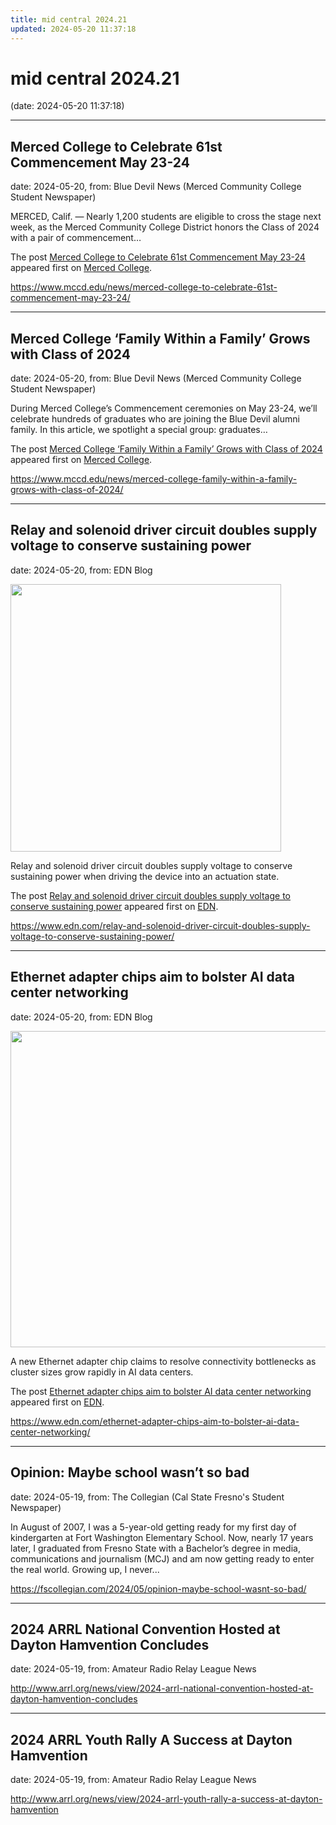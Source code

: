 ```yaml
---
title: mid central 2024.21
updated: 2024-05-20 11:37:18
---
```


# mid central 2024.21

(date: 2024-05-20 11:37:18)

---

## Merced College to Celebrate 61st Commencement May 23-24

date: 2024-05-20, from: Blue Devil News (Merced Community College Student Newspaper)

<p>MERCED, Calif. — Nearly 1,200 students are eligible to cross the stage next week, as the Merced Community College District honors the Class of 2024 with a pair of commencement&#8230;</p>
<p>The post <a href="https://www.mccd.edu/news/merced-college-to-celebrate-61st-commencement-may-23-24/">Merced College to Celebrate 61st Commencement May 23-24</a> appeared first on <a href="https://www.mccd.edu">Merced College</a>.</p>
 

<https://www.mccd.edu/news/merced-college-to-celebrate-61st-commencement-may-23-24/>

---

## Merced College ‘Family Within a Family’ Grows with Class of 2024

date: 2024-05-20, from: Blue Devil News (Merced Community College Student Newspaper)

<p>During Merced College’s Commencement ceremonies on May 23-24, we’ll celebrate hundreds of graduates who are joining the Blue Devil alumni family. In this article, we spotlight a special group: graduates&#8230;</p>
<p>The post <a href="https://www.mccd.edu/news/merced-college-family-within-a-family-grows-with-class-of-2024/">Merced College ‘Family Within a Family’ Grows with Class of 2024</a> appeared first on <a href="https://www.mccd.edu">Merced College</a>.</p>
 

<https://www.mccd.edu/news/merced-college-family-within-a-family-grows-with-class-of-2024/>

---

## Relay and solenoid driver circuit doubles supply voltage to conserve sustaining power

date: 2024-05-20, from: EDN Blog

<img width="433" height="428" src="https://www.edn.com/wp-content/uploads/VoltageDoubleRelay_Figure2.png?fit=433%2C428" class="webfeedsFeaturedVisual wp-post-image" alt="" style="display: block; margin-bottom: 5px; clear:both;max-width: 100%;" link_thumbnail="" decoding="async" fetchpriority="high" srcset="https://www.edn.com/wp-content/uploads/VoltageDoubleRelay_Figure2.png?w=433 433w, https://www.edn.com/wp-content/uploads/VoltageDoubleRelay_Figure2.png?w=300 300w" sizes="(max-width: 433px) 100vw, 433px" /><p>Relay and solenoid driver circuit doubles supply voltage to conserve sustaining power when driving the device into an actuation state.</p>
<p>The post <a href="https://www.edn.com/relay-and-solenoid-driver-circuit-doubles-supply-voltage-to-conserve-sustaining-power/" data-wpel-link="internal">Relay and solenoid driver circuit doubles supply voltage to conserve sustaining power</a> appeared first on <a href="https://www.edn.com" data-wpel-link="internal">EDN</a>.</p>
 

<https://www.edn.com/relay-and-solenoid-driver-circuit-doubles-supply-voltage-to-conserve-sustaining-power/>

---

## Ethernet adapter chips aim to bolster AI data center networking

date: 2024-05-20, from: EDN Blog

<img width="623" height="506" src="https://www.edn.com/wp-content/uploads/Ethernet-adapter-Broadcom.jpg?fit=623%2C506" class="webfeedsFeaturedVisual wp-post-image" alt="" style="display: block; margin-bottom: 5px; clear:both;max-width: 100%;" link_thumbnail="" decoding="async" loading="lazy" srcset="https://www.edn.com/wp-content/uploads/Ethernet-adapter-Broadcom.jpg?w=623 623w, https://www.edn.com/wp-content/uploads/Ethernet-adapter-Broadcom.jpg?w=300 300w" sizes="(max-width: 623px) 100vw, 623px" /><p>A new Ethernet adapter chip claims to resolve connectivity bottlenecks as cluster sizes grow rapidly in AI data centers.</p>
<p>The post <a href="https://www.edn.com/ethernet-adapter-chips-aim-to-bolster-ai-data-center-networking/" data-wpel-link="internal">Ethernet adapter chips aim to bolster AI data center networking</a> appeared first on <a href="https://www.edn.com" data-wpel-link="internal">EDN</a>.</p>
 

<https://www.edn.com/ethernet-adapter-chips-aim-to-bolster-ai-data-center-networking/>

---

## Opinion: Maybe school wasn’t so bad

date: 2024-05-19, from: The Collegian (Cal State Fresno's Student Newspaper)

In August of 2007, I was a 5-year-old getting ready for my first day of kindergarten at Fort Washington Elementary School. Now, nearly 17 years later, I graduated from Fresno State with a Bachelor&#8217;s degree in media, communications and journalism (MCJ) and am now getting ready to enter the real world. Growing up, I never... 

<https://fscollegian.com/2024/05/opinion-maybe-school-wasnt-so-bad/>

---

## 2024 ARRL National Convention Hosted at Dayton Hamvention Concludes

date: 2024-05-19, from: Amateur Radio Relay League News

 

<http://www.arrl.org/news/view/2024-arrl-national-convention-hosted-at-dayton-hamvention-concludes>

---

## 2024 ARRL Youth Rally A Success at Dayton Hamvention

date: 2024-05-19, from: Amateur Radio Relay League News

 

<http://www.arrl.org/news/view/2024-arrl-youth-rally-a-success-at-dayton-hamvention>

